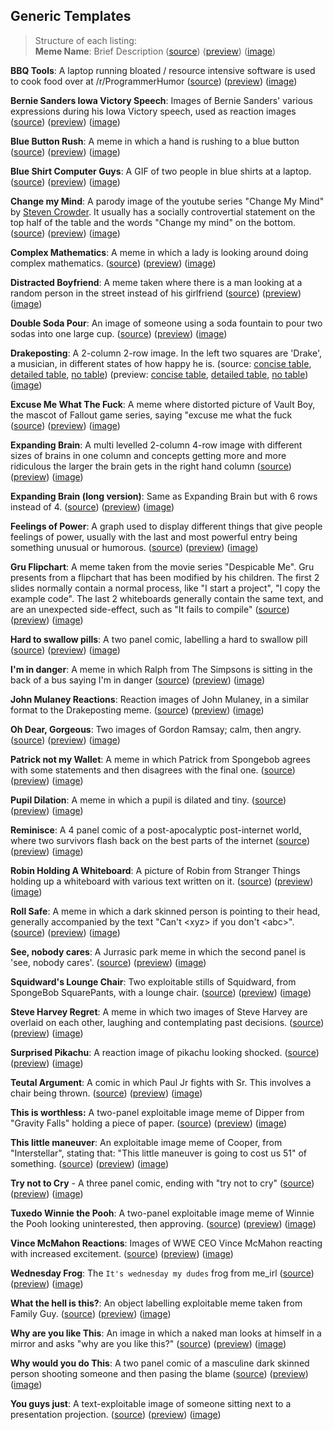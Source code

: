 ## Generic Templates

> Structure of each listing:  
> **Meme Name**: Brief Description
 ([source]())
 ([preview]())
 ([image]())

**BBQ Tools**: A laptop running bloated / resource intensive software is used to cook food over at /r/ProgrammerHumor
 ([source](https://raw.githubusercontent.com/MurdoMaclachlan/ToR-Repost-Collection/master/generic/bbq-tools/bbq-tools.md)) 
 ([preview](bbq-tools/bbq-tools.md))
 ([image](bbq-tools/bbq-tools.png))

**Bernie Sanders Iowa Victory Speech**: Images of Bernie Sanders' various expressions during his Iowa Victory speech, used as reaction images
 ([source](https://raw.githubusercontent.com/MurdoMaclachlan/ToR-Repost-Collection/master/generic/bernie-sanders-iowa-victory-speech/bernie-sanders-iowa-victory-speech.md))
 ([preview](bernie-sanders-iowa-victory-speech/bernie-sanders-iowa-victory-speech.md))
 ([image](bernie-sanders-iowa-victory-speech/bernie_sanders-iowa-victory-speech.jpg))

**Blue Button Rush**: A meme in which a hand is rushing to a blue button 
 ([source](https://raw.githubusercontent.com/MurdoMaclachlan/ToR-Repost-Collection/master/generic/blue-button-rush/blue-button-rush.md)) 
 ([preview](blue-button-rush/blue-button-rush.md)) 
 ([image](blue-button-rush/blue-button-rush.jpg))

**Blue Shirt Computer Guys**: A GIF of two people in blue shirts at a laptop.
 ([source](https://raw.githubusercontent.com/MurdoMaclachlan/ToR-Repost-Collection/master/generic/blue-shirt-computer-guys/blue-shirt-computer-guys.md)) 
 ([preview](blue-shirt-computer-guys/blue-shirt-computer-guys.md)) 
 ([image](blue-shirt-computer-guys/blue-shirt-computer-guys.gif))

**Change my Mind**: A parody image of the youtube series "Change My Mind" by [Steven Crowder](https://www.youtube.com/channel/UCIveFvW-ARp_B_RckhweNJw). It usually has a socially controvertial statement on the top half of the table and the words "Change my mind" on the bottom. 
 ([source](https://raw.githubusercontent.com/MurdoMaclachlan/ToR-Repost-Collection/master/generic/change-my-mind/change-my-mind.md)) 
 ([preview](change-my-mind/change-my-mind.md)) 
 ([image](change-my-mind/change-my-mind.jpeg))

**Complex Mathematics**: A meme in which a lady is looking around doing complex mathematics.
 ([source](https://raw.githubusercontent.com/MurdoMaclachlan/ToR-Repost-Collection/master/generic/complex-mathematics/complex-mathematics.md)) 
 ([preview](complex-mathematics/complex-mathematics.md)) 
 ([image](complex-mathematics/complex-mathematics.jpg))

**Distracted Boyfriend**: A meme taken where there is a man looking at a random person in the street instead of his girlfriend
 ([source](https://raw.githubusercontent.com/MurdoMaclachlan/ToR-Repost-Collection/master/generic/distracted-boyfriend/distracted-boyfriend.md)) 
 ([preview](distracted-boyfriend/distracted-boyfriend.md)) 
 ([image](distracted-boyfriend/distracted-boyfriend.png))
 
 **Double Soda Pour**: An image of someone using a soda fountain to pour two sodas into one large cup.
 ([source](https://raw.githubusercontent.com/MurdoMaclachlan/ToR-Repost-Collection/master/generic/double-soda-pour/double-soda-pour-labels.md))
 ([preview](double-soda-pour/double-soda-pour-labels.md))
 ([image](double-soda-pour/double-soda-pour.jpg))

**Drakeposting**: A 2-column 2-row image. In the left two squares are 'Drake', a musician, in different states of how happy he is. 
 (source: [concise table](https://raw.githubusercontent.com/MurdoMaclachlan/ToR-Repost-Collection/master/generic/drake/drake-table-concise.md), [detailed table](https://github.com/MurdoMaclachlan/ToR-Repost-Collection/raw/master/generic/drake/drake-table-detailed.md), [no table](https://raw.githubusercontent.com/MurdoMaclachlan/ToR-Repost-Collection/master/generic/drake/drake-no-table.md)) 
 (preview: [concise table](drake/drake-table-concise.md), [detailed table](drake/drake-table-detailed.md), [no table](drake/drake-no-table.md)) 
 ([image](drake/drake.jpg))
 
 **Excuse Me What The Fuck**: A meme where distorted picture of Vault Boy, the mascot of Fallout game series, saying "excuse me what the fuck
 ([source](https://github.com/MurdoMaclachlan/ToR-Repost-Collection/blob/master/generic/excuse-me-what-the-fuck/excuse-me-what-the-fuck.md))
 ([preview](excuse-me-what-the-fuck/excuse-me-what-the-fuck.md))
 ([image](excuse-me-what-the-fuck/excuse-me-what-the-fuck.jpg))

**Expanding Brain**: A multi levelled 2-column 4-row image with different sizes of brains in one column and concepts getting more and more ridiculous the larger the brain gets in the right hand column 
 ([source](https://github.com/MurdoMaclachlan/ToR-Repost-Collection/raw/master/generic/expanding-brain/expanding-brain.md)) 
 ([preview](expanding-brain/expanding-brain.md)) 
 ([image](expanding-brain/expanding-brain.jpeg))
 
**Expanding Brain (long version)**: Same as Expanding Brain but with 6 rows instead of 4. 
 ([source](https://raw.githubusercontent.com/MurdoMaclachlan/ToR-Repost-Collection/master/generic/expanding-brain/expanding-brain-long.md)) 
 ([preview](expanding-brain/expanding-brain-long.md)) 
 ([image](expanding-brain/expanding-brain-long.jpg))

**Feelings of Power**: A graph used to display different things that give people feelings of power, usually with the last and most powerful entry being something unusual or humorous.
 ([source](https://raw.githubusercontent.com/MurdoMaclachlan/ToR-Repost-Collection/master/generic/feelings-of-power/feelings-of-power.md))
 ([preview](feelings-of-power/feelings-of-power.md))
 ([image](feelings-of-power/feelings-of-power.jpg))

**Gru Flipchart**: A meme taken from the movie series "Despicable Me". Gru presents from a flipchart that has been modified by his children. The first 2 slides normally contain a normal process, like "I start a project", "I copy the example code". The last 2 whiteboards generally contain the same text, and are an unexpected side-effect, such as "It fails to compile" 
 ([source](https://raw.githubusercontent.com/MurdoMaclachlan/ToR-Repost-Collection/master/generic/gru-flipchart/gru-flipchart.md)) 
 ([preview](gru-flipchart/gru-flipchart.md)) 
 ([image](gru-flipchart/gru-flipchart.jpg))

**Hard to swallow pills**: A two panel comic, labelling a hard to swallow pill
 ([source](https://raw.githubusercontent.com/MurdoMaclachlan/ToR-Repost-Collection/master/generic/hard-to-swallow-pills/hard-to-swallow-pills.md)) 
 ([preview](hard-to-swallow-pills/hard-to-swallow-pills.md)) 
 ([image](hard-to-swallow-pills/hard-to-swallow-pills.png))

**I'm in danger**: A meme in which Ralph from The Simpsons is sitting in the back of a bus saying I'm in danger 
 ([source](https://raw.githubusercontent.com/MurdoMaclachlan/ToR-Repost-Collection/master/generic/im-in-danger/im-in-danger.md)) 
 ([preview](im-in-danger/im-in-danger.md)) 
 ([image](im-in-danger/im-in-danger.jpg))

**John Mulaney Reactions**: Reaction images of John Mulaney, in a similar format to the Drakeposting meme.
 ([source](https://raw.githubusercontent.com/MurdoMaclachlan/ToR-Repost-Collection/master/generic/john-mulaney-reactions/john-mulaney-reactions.md))
 ([preview](john-mulaney-reactions/john-mulaney-reactions.md))
 ([image](john-mulaney-reactions/john-mulaney-reactions.jpg))

**Oh Dear, Gorgeous**: Two images of Gordon Ramsay; calm, then angry.
 ([source](https://raw.githubusercontent.com/MurdoMaclachlan/ToR-Repost-Collection/master/generic/oh-dear-gorgeous/oh-dear-gorgeous.md))
 ([preview](oh-dear-gorgeous/oh-dear-gorgeous.md))
 ([image](oh-dear-gorgeous/oh-dear-gorgeous.png))

**Patrick not my Wallet**: A meme in which Patrick from Spongebob agrees with some statements and then disagrees with the final one.
 ([source](https://raw.githubusercontent.com/MurdoMaclachlan/ToR-Repost-Collection/master/generic/patrick-not-my-wallet/patrick-not-my-wallet.md)) 
 ([preview](patrick-not-my-wallet/patrick-not-my-wallet.md)) 
 ([image](patrick-not-my-wallet/patrick-not-my-wallet.jpg))

**Pupil Dilation**: A meme in which a pupil is dilated and tiny.
 ([source](https://raw.githubusercontent.com/MurdoMaclachlan/ToR-Repost-Collection/master/generic/pupil-dilation/pupil-dilation.md)) 
 ([preview](pupil-dilation/pupil-dilation.md)) 
 ([image](pupil-dilation/pupil-dilation.jpg))

**Reminisce**: A 4 panel comic of a post-apocalyptic post-internet world, where two survivors flash back on the best parts of the internet
 ([source](https://raw.githubusercontent.com/MurdoMaclachlan/ToR-Repost-Collection/master/generic/reminisce/reminisce.md))
 ([preview](reminisce/reminisce.md))
 ([image](reminisce/reminisce.png))

**Robin Holding A Whiteboard**: A picture of Robin from Stranger Things holding up a whiteboard with various text written on it.
 ([source](https://raw.githubusercontent.com/MurdoMaclachlan/ToR-Repost-Collection/master/generic/robin-holding-a-whiteboard/robin-holding-a-whiteboard.md))
 ([preview](robin-holding-a-whiteboard/robin-holding-a-whiteboard.md))
 ([image](robin-holding-a-whiteboard/robin-holding-a-whiteboard.png))

**Roll Safe**: A meme in which a dark skinned person is pointing to their head, generally accompanied by the text "Can't <xyz\> if you don't <abc\>".
 ([source](https://raw.githubusercontent.com/MurdoMaclachlan/ToR-Repost-Collection/master/generic/roll-safe/roll-safe.md)) 
 ([preview](roll-safe/roll-safe.md)) 
 ([image](roll-safe/roll-safe.png))

**See, nobody cares**: A Jurrasic park meme in which the second panel is 'see, nobody cares'.
 ([source](https://raw.githubusercontent.com/MurdoMaclachlan/ToR-Repost-Collection/master/generic/see-nobody-cares/see-nobody-cares.md)) 
 ([preview](see-nobody-cares/see-nobody-cares.md)) 
 ([image](see-nobody-cares/see-nobody-cares.jpg))

**Squidward's Lounge Chair**: Two exploitable stills of Squidward, from SpongeBob SquarePants, with a lounge chair.
 ([source](https://raw.githubusercontent.com/MurdoMaclachlan/ToR-Repost-Collection/master/generic/squidward-lounge-chair/squidward-lounge-chair.md))
 ([preview](squidward-lounge-chair/squidward-lounge-chair.md))
 ([image](squidward-lounge-chair/squidward-lounge-chair.png))

**Steve Harvey Regret**: A meme in which two images of Steve Harvey are overlaid on each other, laughing and contemplating past decisions.
 ([source](https://raw.githubusercontent.com/MurdoMaclachlan/ToR-Repost-Collection/master/generic/steve-harvey-regret/steve-harvey-regret.md)) 
 ([preview](steve-harvey-regret/steve-harvey-regret.md)) 
 ([image](steve-harvey-regret/steve-harvey-regret.jpg))

**Surprised Pikachu**: A reaction image of pikachu looking shocked.
 ([source](https://raw.githubusercontent.com/MurdoMaclachlan/ToR-Repost-Collection/master/generic/surprised-pikachu/surprised-pikachu.md))
 ([preview](surprised-pikachu/surprised-pikachu.md))
 ([image](surprised-pikachu/surprised-pikachu.jpg))

**Teutal Argument**: A comic in which Paul Jr fights with Sr. This involves a chair being thrown.
 ([source](https://raw.githubusercontent.com/MurdoMaclachlan/ToR-Repost-Collection/master/generic/teutul-argument/teutul-argument.md)) 
 ([preview](teutul-argument/teutul-argument.md)) 
 ([image](teutul-argument/teutul-argument.jpg))

**This is worthless:** A two-panel exploitable image meme of Dipper from "Gravity Falls" holding a piece of paper.
 ([source](https://raw.githubusercontent.com/MurdoMaclachlan/ToR-Repost-Collection/master/generic/this-is-worthless/this-is-worthless.md))
 ([preview](this-is-worthless/this-is-worthless.md))
 ([image](this-is-worthless/this-is-worthless.webp))

**This little maneuver**: An exploitable image meme of Cooper, from "Interstellar", stating that: "This little maneuver is going to cost us 51" of something.
 ([source](https://raw.githubusercontent.com/MurdoMaclachlan/ToR-Repost-Collection/master/generic/this-little-maneuver/this-little-maneuver.md))
 ([preview](this-little-maneuver/this-little-maneuver.md))
 ([image](this-little-maneuver/this-little-maneuver.png))

**Try not to Cry** - A three panel comic, ending with "try not to cry" 
 ([source](https://raw.githubusercontent.com/MurdoMaclachlan/ToR-Repost-Collection/master/generic/try-not-to-cry/try-not-to-cry.md)) 
 ([preview](try-not-to-cry/try-not-to-cry.md)) 
 ([image](try-not-to-cry/try-not-to-cry.jpg))

**Tuxedo Winnie the Pooh**: A two-panel exploitable image meme of Winnie the Pooh looking uninterested, then approving.
 ([source](https://raw.githubusercontent.com/MurdoMaclachlan/ToR-Repost-Collection/master/generic/tuxedo-winnie-the-pooh/tuxedo-winnie-the-pooh.md))
 ([preview](tuxedo-winnie-the-pooh/tuxedo-winnie-the-pooh.md))
 ([image](tuxedo-winnie-the-pooh/tuxedo-winnie-the-pooh.jpg))

**Vince McMahon Reactions**: Images of WWE CEO Vince McMahon reacting with increased excitement.
 ([source](https://raw.githubusercontent.com/MurdoMaclachlan/ToR-Repost-Collection/master/generic/vince-mcmahon-reactions/vince-mcmahon-reactions.md))
 ([preview](vince-mcmahon-reactions/vince-mcmahon-reactions.md))
 ([image](vince-mcmahon-reactions/vince-mcmahon-reactions.png))

**Wednesday Frog**: The `It's wednesday my dudes` frog from me_irl
 ([source](https://raw.githubusercontent.com/MurdoMaclachlan/ToR-Repost-Collection/master/generic/wednesday-my-dudes/wednesday-my-dudes.md)) 
 ([preview](wednesday-my-dudes/wednesday-my_dudes.md)) 
 ([image](wednesday-my-dudes/wednesday-my-dudes.png))

**What the hell is this?**: An object labelling exploitable meme taken from Family Guy.
 ([source](https://raw.githubusercontent.com/MurdoMaclachlan/ToR-Repost-Collection/master/generic/what-the-hell-is-this/what-the-hell-is-this.md))
 ([preview](what-the-hell-is-this/what-the-hell-is-this.md))
 ([image](what-the-hell-is-this/what-the-hell-is-this.jpg))

**Why are you like This**: An image in which a naked man looks at himself in a mirror and asks "why are you like this?"
 ([source](https://raw.githubusercontent.com/MurdoMaclachlan/ToR-Repost-Collection/master/generic/why-are-you-like-this/why-are-you-like-this.md)) 
 ([preview](why-are-you-like-this/why-are-you-like-this.md)) 
 ([image](why-are-you-like-this/why-are-you-like-this.jpg))

**Why would you do This**: A two panel comic of a masculine dark skinned person shooting someone and then pasing the blame
 ([source](https://raw.githubusercontent.com/MurdoMaclachlan/ToR-Repost-Collection/master/generic/why-would-they-do-this/why-would-they-do-this.md)) 
 ([preview](why-would-they-do-this/why-would-they-do-this.md)) 
 ([image](why-would-they-do-this/why-would-they-do-this.jpg))

**You guys just**: A text-exploitable image of someone sitting next to a presentation projection.
 ([source](https://raw.githubusercontent.com/MurdoMaclachlan/ToR-Repost-Collection/master/generic/you-guys-just/you-guys-just.md))
 ([preview](you-guys-just/you-guys-just.md))
 ([image](you-guys-just/you-guys-just.png))
